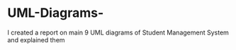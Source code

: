 # UML-Diagrams-
I created a report on main 9 UML diagrams of Student Management System and explained them

